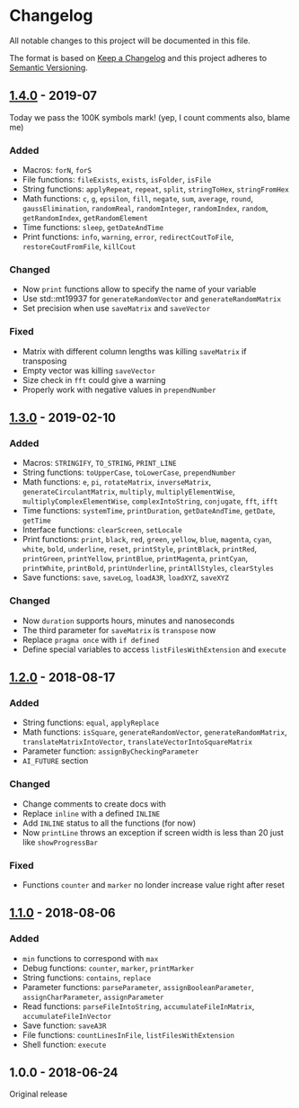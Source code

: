 # Changelog
All notable changes to this project will be documented in this file.

The format is based on [Keep a Changelog](http://keepachangelog.com/en/1.0.0/)
and this project adheres to [Semantic Versioning](http://semver.org/spec/v2.0.0.html).

## [1.4.0] - 2019-07

Today we pass the 100K symbols mark! (yep, I count comments also, blame me)

### Added
- Macros: `forN`, `forS`
- File functions: `fileExists`, `exists`, `isFolder`, `isFile`
- String functions: `applyRepeat`, `repeat`, `split`, `stringToHex`, `stringFromHex`
- Math functions: `c`, `g`, `epsilon`, `fill`, `negate`, `sum`, `average`, `round`, `gaussElimination`, `randomReal`, `randomInteger`, `randomIndex`, `random`, `getRandomIndex`, `getRandomElement`
- Time functions: `sleep`, `getDateAndTime`
- Print functions: `info`, `warning`, `error`, `redirectCoutToFile`, `restoreCoutFromFile`, `killCout`

### Changed
- Now `print` functions allow to specify the name of your variable
- Use std::mt19937 for `generateRandomVector` and `generateRandomMatrix`
- Set precision when use `saveMatrix` and `saveVector`

### Fixed
- Matrix with different column lengths was killing `saveMatrix` if transposing
- Empty vector was killing `saveVector`
- Size check in `fft` could give a warning
- Properly work with negative values in `prependNumber`

## [1.3.0] - 2019-02-10

### Added
- Macros: `STRINGIFY`, `TO_STRING`, `PRINT_LINE`
- String functions: `toUpperCase`, `toLowerCase`, `prependNumber`
- Math functions: `e`, `pi`, `rotateMatrix`, `inverseMatrix`, `generateCirculantMatrix`, `multiply`, `multiplyElementWise`, `multiplyComplexElementWise`, `complexIntoString`, `conjugate`, `fft`, `ifft`
- Time functions: `systemTime`, `printDuration`, `getDateAndTime`, `getDate`, `getTime`
- Interface functions: `clearScreen`, `setLocale`
- Print functions: `print`, `black`, `red`, `green`, `yellow`, `blue`, `magenta`, `cyan`, `white`, `bold`, `underline`, `reset`, `printStyle`, `printBlack`, `printRed`, `printGreen`, `printYellow`, `printBlue`, `printMagenta`, `printCyan`, `printWhite`, `printBold`, `printUnderline`, `printAllStyles`, `clearStyles`
- Save functions: `save`, `saveLog`, `loadA3R`, `loadXYZ`, `saveXYZ`

### Changed
- Now `duration` supports hours, minutes and nanoseconds
- The third parameter for `saveMatrix` is `transpose` now
- Replace `pragma once` with `if defined`
- Define special variables to access `listFilesWithExtension` and `execute`

## [1.2.0] - 2018-08-17

### Added
- String functions: `equal`, `applyReplace`
- Math functions: `isSquare`, `generateRandomVector`, `generateRandomMatrix`, `translateMatrixIntoVector`, `translateVectorIntoSquareMatrix`
- Parameter function: `assignByCheckingParameter`
- `AI_FUTURE` section

### Changed
- Change comments to create docs with
- Replace `inline` with a defined `INLINE`
- Add `INLINE` status to all the functions (for now)
- Now `printLine` throws an exception if screen width is less than 20 just like `showProgressBar`

### Fixed
- Functions `counter` and `marker` no londer increase value right after reset

## [1.1.0] - 2018-08-06

### Added
- `min` functions to correspond with `max`
- Debug functions: `counter`, `marker`, `printMarker`
- String functions: `contains`, `replace`
- Parameter functions: `parseParameter`, `assignBooleanParameter`, `assignCharParameter`, `assignParameter`
- Read functions: `parseFileIntoString`, `accumulateFileInMatrix`, `accumulateFileInVector`
- Save function: `saveA3R`
- File functions: `countLinesInFile`, `listFilesWithExtension`
- Shell function: `execute`

## 1.0.0 - 2018-06-24

Original release

[Unreleased]: https://github.com/starobinskii/ailibrary/compare/v1.4.0...HEAD
[1.4.0]: https://github.com/starobinskii/ailibrary/compare/v1.3.0...v1.4.0
[1.3.0]: https://github.com/starobinskii/ailibrary/compare/v1.2.0...v1.3.0
[1.2.0]: https://github.com/starobinskii/ailibrary/compare/v1.1.0...v1.2.0
[1.1.0]: https://github.com/starobinskii/ailibrary/compare/v1.0...v1.1.0